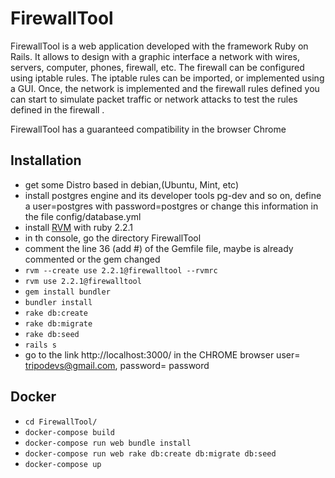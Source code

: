 FirewallTool
====================
FirewallTool is a web application developed with the framework Ruby on Rails. It allows to design with a graphic interface a network with wires, servers, computer, phones, firewall, etc. The firewall can be configured using iptable rules. The iptable rules can be imported, or implemented using a GUI. Once, the network is implemented and the firewall rules defined you can start to simulate packet traffic or network attacks to test the rules defined in the firewall . 

FirewallTool has a guaranteed compatibility in the browser Chrome

Installation
---------------------
* get some Distro based in debian,(Ubuntu, Mint, etc)
* install postgres engine and its developer tools pg-dev and so on, define a user=postgres with password=postgres or change this information in the file config/database.yml
* install [RVM](https://rvm.io/rvm/install) with ruby 2.2.1
* in th console, go the directory FirewallTool
* comment the line 36 (add #) of the Gemfile file, maybe is already commented or the gem changed
* `rvm --create use 2.2.1@firewalltool --rvmrc`
* `rvm use 2.2.1@firewalltool`
* `gem install bundler`
* `bundler install`
* `rake db:create`
* `rake db:migrate`
* `rake db:seed`
* `rails s`
* go to the link http://localhost:3000/ in the CHROME browser user= tripodevs@gmail.com, password= password


Docker 
-------
* `cd FirewallTool/`
* `docker-compose build`
* `docker-compose run web bundle install`
* `docker-compose run web rake db:create db:migrate db:seed`
* `docker-compose up`
